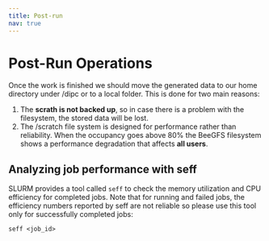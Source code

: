 ```yaml
---
title: Post-run
nav: true
---
```


# Post-Run Operations

Once the work is finished we should move the generated data to our home directory under /dipc or to a local folder. This is done for two main reasons:

1. The **scrath is not backed up**, so in case there is a problem with the filesystem, the stored data will be lost.
2. The /scratch file system is designed for performance rather than reliability. When the occupancy goes above 80% the BeeGFS filesystem shows a performance degradation that affects **all users**.

## Analyzing job performance with seff

SLURM provides a tool called ``seff`` to check the memory utilization and CPU efficiency for completed jobs. Note that for running and failed jobs, the efficiency numbers reported by seff are not reliable so please use this tool only for successfully completed jobs:

```
seff <job_id>
```




